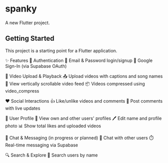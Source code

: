 # spanky

A new Flutter project.

## Getting Started

This project is a starting point for a Flutter application.

✨ Features
🔐 Authentication
  🔸 Email & Password login/signup
  🔸 Google Sign-In (via Supabase OAuth)

🎥 Video Upload & Playback
  📤 Upload videos with captions and song names
  📱 View vertically scrollable video feed
  📦 Videos compressed using video_compress

❤️ Social Interactions
  👍 Like/unlike videos and comments
  💬 Post comments with live updates
  
👤 User Profile
👀 View own and other users' profiles
🖊️ Edit name and profile photo
📊 Show total likes and uploaded videos

💬 Chat & Messaging (in progress or planned)
📨 Chat with other users
⏱️ Real-time messaging via Supabase

🔍 Search & Explore
🔎 Search users by name

